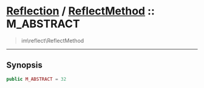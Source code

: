 # [Reflection](reflect.md) / [ReflectMethod](reflect-ReflectMethod.md) :: M_ABSTRACT
 > im\reflect\ReflectMethod
____

## Synopsis
```php
public M_ABSTRACT = 32
```
